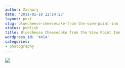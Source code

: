 ```yaml
---
author: Zachary
date: '2011-02-19 22:14:23'
layout: post
slug: bluecheese-cheesecake-from-the-view-point-inn
status: publish
title: Bluecheese Cheesecake from the View Point Inn
wordpress_id: '4414'
categories:
- photography
---
```


<a href="http://www.flickr.com/photos/zacharyz/5459821261/"><img class="center" src="http://farm6.static.flickr.com/5095/5459821261_b6928c1aa3_b.jpg"></a>
